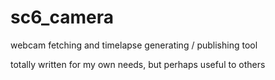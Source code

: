 sc6_camera
==========

webcam fetching and timelapse generating / publishing tool

totally written for my own needs, but perhaps useful to others
